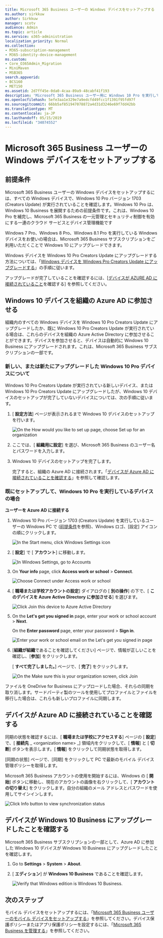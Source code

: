 ```yaml
---
title: Microsoft 365 Business ユーザーの Windows デバイスをセットアップする
ms.author: sirkkuw
author: Sirkkuw
manager: scotv
audience: Admin
ms.topic: article
ms.service: o365-administration
localization_priority: Normal
ms.collection:
- M365-subscription-management
- M365-identity-device-management
ms.custom:
- Core_O365Admin_Migration
- MiniMaven
- MSB365
search.appverid:
- BCS160
- MET150
ms.assetid: 2d7ff45e-0da0-4caa-89a9-48cabf41f193
description: 'Microsoft 365 Business ユーザー用に Windows 10 Pro を実行している Windows デバイスをセットアップする方法について説明します。 '
ms.openlocfilehash: 5efe3aa1e329e7a9edcfd49fcc1f1391f95fd97f
ms.sourcegitcommit: 66bb5af851947078872a4d31d3246e69f7dd42bb
ms.translationtype: MT
ms.contentlocale: ja-JP
ms.lasthandoff: 05/15/2019
ms.locfileid: "34074552"
---
```

# <a name="set-up-windows-devices-for-microsoft-365-business-users"></a>Microsoft 365 Business ユーザーの Windows デバイスをセットアップする

## <a name="prerequisites"></a>前提条件

Microsoft 365 Business ユーザーの Windows デバイスをセットアップするには、すべての Windows デバイスで、Windows 10 Pro バージョン 1703 (Creators Update) が実行されていることを確認します。Windows 10 Pro は、Windows 10 Business を展開するための前提条件です。これは、Windows 10 Pro を補完し、Microsoft 365 Business の一元管理とセキュリティ制御を有効にする一連のクラウド サービスとデバイス管理機能です
  
Windows 7 Pro、Windows 8 Pro、Windows 8.1 Pro を実行している Windows デバイスをお使いの場合は、Microsoft 365 Business サブスクリプションをご利用いただくことで Windows 10 にアップグレードできます。
  
Windows デバイスを Windows 10 Pro Creators Update にアップグレードする方法については、「[Windows デバイスを Windows Pro Creators Update にアップグレードする](upgrade-to-windows-pro-creators-update.md)」の手順に従います。
  
アップグレードが完了していることを確認するには、[[デバイスが AZURE AD に接続されていること](#verify-the-device-is-connected-to-azure-ad)を確認する] を参照してください。 
  
## <a name="join-windows-10-devices-to-your-organizations-azure-ad"></a>Windows 10 デバイスを組織の Azure AD に参加させる

組織内のすべての Windows デバイスを Windows 10 Pro Creators Update にアップグレードしたか、既に Windows 10 Pro Creators Update が実行されている場合は、これらのデバイスを組織の Azure Active Directory に参加させることができます。デバイスを参加させると、デバイスは自動的に Windows 10 Business にアップグレードされます。これは、Microsoft 365 Business サブスクリプションの一部です。
  
### <a name="for-a-brand-new-or-newly-upgraded-windows-10-pro-device"></a>新しい、または新たにアップグレードした Windows 10 Pro デバイスについて

Windows 10 Pro Creators Update が実行されている新しいデバイス、または Windows 10 Pro Creators Update にアップグレードしたが、Windows 10 デバイスのセットアップが完了していないデバイスについては、次の手順に従います。
  
1. [ **設定方法**] ページが表示されるまで Windows 10 デバイスのセットアップを行います。 
    
    ![On the How would you like to set up page, choose Set up for an organization](media/1b0b2dba-00bb-4a99-a729-441479220cb7.png)
  
2. ここでは、[ **組織用に設定**] を選び、Microsoft 365 Business のユーザー名とパスワードを入力します。 
    
3. Windows 10 デバイスのセットアップを完了します。
    
   完了すると、組織の Azure AD に接続されます。「[デバイスが Azure AD に接続されていることを確認する](#verify-the-device-is-connected-to-azure-ad)」を参照して確認します。 
  
### <a name="for-a-device-already-set-up-and-running-windows-10-pro"></a>既にセットアップして、Windows 10 Pro を実行しているデバイスの場合

 **ユーザーを Azure AD に接続する**
  
1. Windows 10 Pro バージョン 1703 (Creators Update) を実行しているユーザーの Windows PC で ([前提条件](pre-requisites-for-data-protection.md)を参照)、Windows ロゴ、[設定] アイコンの順にクリックします。
  
   ![In the Start menu, click Windows Settings icon](media/74e1ce9a-1554-4761-beb9-330b176e9b9d.png)
  
2. [ **設定**] で [ **アカウント**] に移動します。
  
   ![In Windows Settings, go to Accounts](media/472fd688-d111-4788-9fbb-56a00fbdc24d.png)
  
3. On **Your info** page, click **Access work or school** \> **Connect**.
  
   ![Choose Connect under Access work or school](media/af3a4e3f-f9b9-4969-b3e2-4ef99308090c.png)
  
4. [ **職場または学校アカウントの設定**] ダイアログの [ **別の操作**] の下で、[ **このデバイスを Azure Active Directory に参加させる**] を選びます。
  
   ![Click Join this device to Azure Active Directory](media/fb709a1b-05a9-4750-9cb9-e097f4412cba.png)
  
5. On the **Let's get you signed in** page, enter your work or school account \> **Next**.
  
   On the **Enter password** page, enter your password \> **Sign in**.
  
   ![Enter your work or school email on the Let's get you signed in page](media/f70eb148-b1d2-4ba3-be38-7317eaf0321a.png)
  
6. [**組織が組織**であることを確認してください] ページで、情報が正しいことを確認し、[**参加**] をクリックします。
  
   [ **すべて完了しました。**] ページで、[ **完了**] をクリックします。
  
   ![On the Make sure this is your organization screen, click Join](media/c749c0a2-5191-4347-a451-c062682aa1fb.png)
  
ファイルを OneDrive for Business にアップロードした場合、それらの同期を取り消します。サードパーティ製のツールを使用してプロファイルとファイルを移行した場合は、これらも新しいプロファイルに同期します。
  
## <a name="verify-the-device-is-connected-to-azure-ad"></a>デバイスが Azure AD に接続されていることを確認する

同期の状態を確認するには、[ **職場または学校にアクセスする**] ページの [ **設定**] で、[ **接続先** _ \<organization name\> _] 領域内をクリックして、[ **情報**] と [ **切断**] ボタンを表示します。[ **情報**] をクリックして同期状態を取得します。 
  
[同期の状態] ページで、[同期] をクリックして PC で最新のモバイル デバイス管理ポリシーを取得します。
  
Microsoft 365 Business アカウントの使用を開始するには、Windows の [ **開始**] ボタンに移動し、現在のアカウントの画像を右クリックして、[ **アカウントの切り替え**] をクリックします。自分の組織のメール アドレスとパスワードを使用してサインインします。
  
![Click Info button to view synchronization status](media/818f7043-adbf-402a-844a-59d50034911d.png)
  
## <a name="verify-the-device-is-upgraded-to-windows-10-business"></a>デバイスが Windows 10 Business にアップグレードしたことを確認する

Microsoft 365 Business サブスクリプションの一部として、Azure AD に参加した Windows 10 デバイスが Windows 10 Business にアップグレードしたことを確認します。
  
1. Go to **Settings** \> **System** \> **About**.
    
2. [ **エディション**] が **Windows 10 Business** であることを確認します。
    
    ![Verify that Windows edition is Windows 10 Business.](media/ff660fc8-d3ba-431b-89a5-f5abded96c4d.png)
  
## <a name="next-steps"></a>次のステップ

モバイル デバイスをセットアップするには、「[Microsoft 365 Business ユーザーのモバイル デバイスをセットアップする](set-up-mobile-devices.md)」を参照してください。デバイス保護ポリシーまたはアプリ保護ポリシーを設定するには、「[Microsoft 365 Business を管理する](manage.md)」を参照してください。
  
